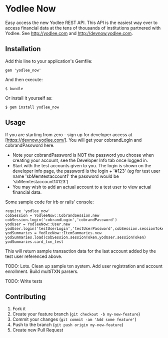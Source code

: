 # Yodlee Now

Easy access the new Yodlee REST API. This API is the easiest way ever to access financial data at the tens of thousands of institutions partnered with Yodlee.  See http://yodlee.com and http://devnow.yodlee.com.

## Installation

Add this line to your application's Gemfile:

    gem 'yodlee_now'

And then execute:

    $ bundle

Or install it yourself as:

    $ gem install yodlee_now

## Usage

If you are starting from zero - sign up for developer access at [https://devnow.yodlee.com/].  You will get your cobrandLogin and cobrandPassword here.

 * Note your cobrandPassword is NOT the password you choose when creating your account, see the Developer Info tab once logged in.  
 * Start with the test accounts given to you.  The login is shown on the developer info page, the password is the login + '#123' (eg for test user name 'sbMemtestaccount1' the password would be 'sbMemtestaccount1#123')
 * You may wish to add an actual account to a test user to view actual financial data.  

Some sample code for irb or rails' console:

    require 'yodlee_now'
    cobSession = YodleeNow::CobrandSession.new
    cobSession.login('cobrandLogin','cobrandPassword')
    yodUser = YodleeNow::User.new
    yodUser.login('testUserLogin','testUserPassword',cobSession.sessionToken)
    yodSummaries = YodleeNow::ItemSummaries.new
    yodSummaries.load(cobSession.sessionToken,yodUser.sessionToken)
    yodSummaries.card_txn_test

This will return sample transaction data for the last account added by the test user referenced above.

TODO: Lots. Clean up sample txn system.  Add user registration and account enrollment.  Build multiTXN parsers.

TODO: Write tests

## Contributing

1. Fork it
2. Create your feature branch (`git checkout -b my-new-feature`)
3. Commit your changes (`git commit -am 'Add some feature'`)
4. Push to the branch (`git push origin my-new-feature`)
5. Create new Pull Request
